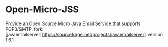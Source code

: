 # Open-Micro-JSS
Provide an Open Source Micro Java Email Service that supports POP3/SMTP.
fork [javaemailserver|https://sourceforge.net/projects/javaemailserver] version 1.6.1
